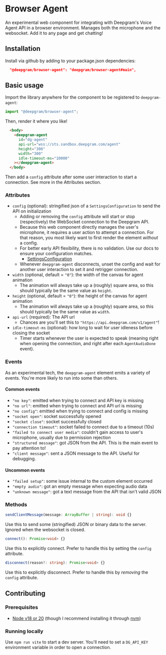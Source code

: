 # Browser Agent

An experimental web component for integrating with Deepgram's Voice Agent API in a browser environment. Manages both the microphone and the websocket. Add it to any page and get chatting!

## Installation

Install via github by adding to your package.json dependencies:

```json
  "@deepgram/browser-agent": "deepgram/browser-agent#main",
```

## Basic usage

Import the library anywhere for the component to be registered to `deepgram-agent`:

```js
import "@deepgram/browser-agent";
```

Then, render it where you like!

```html
  <body>
    <deepgram-agent
      id="dg-agent"
      api-url="wss://sts.sandbox.deepgram.com/agent"
      height="300"
      width="300"
      idle-timeout-ms="10000"
    ></deepgram-agent>
  </body>
```

Then add a `config` attribute after some user interaction to start a connection. See more in the
Attributes section.

### Attributes


- `config` (optional): stringified json of a `SettingsConfiguration` to send the API on initialization
  - Adding or removing the `config` attribute will start or stop (respectively) the WebSocket
    connection to the Deepgram API.
  - Because this web component directly manages the user's microphone, it requires a user action to
    attempt a connection. For that reason, you most likely want to first render the element
    _without_ a config.
  - For better early API flexibility, there is no validation. Use our docs to ensure your
    configuration matches.
    - [SettingsConfiguration](https://developers.deepgram.com/docs/voice-agent-settings-configuration)
  - Whenever `deepgram-agent` disconnects, unset the config and wait for another user interaction to
    set it and retrigger connection.
- `width` (optional, default = `"0"`): the width of the canvas for agent animation
  - The animation will always take up a (roughly) square area, so this should typically be the same
    value as `height`.
- `height` (optional, default = `"0"`): the height of the canvas for agent animation
  - The animation will always take up a (roughly) square area, so this should typically be the same
    value as `width`.
- `api-url` (required): The API url
  - Chances are you'll set this to `"https://api.deepgram.com/v1/agent"`!
- `idle-timeout-ms` (optional): how long to wait for user idleness before closing the socket
  - Timer starts whenever the user is expected to speak (meaning right when opening the connection,
    and right after each `AgentAudioDone` event).

### Events

As an experimental tech, the `deepgram-agent` element emits a variety of events. You're more likely
to run into some than others.

#### Common events

- `"no key"`: emitted when trying to connect and API key is missing
- `"no url"`: emitted when trying to connect and API url is missing
- `"no config"`: emitted when trying to connect and config is missing
- `"socket open"`: socket successfully opened
- `"socket close"`: socket successfully closed
- `"connection timeout"`: socket failed to connect due to a timeout (10s)
- `"failed to connect user media"`: couldn't gain access to user's microphone, usually due to
  permission rejection
- `"structured message"`: got JSON from the API. This is the main event to pay attention to!
- `"client message"`: sent a JSON message to the API. Useful for debugging.

#### Uncommon events

- `"failed setup"`: some issue internal to the custom element occurred
- `"empty audio"`: got an empty message when expecting audio data
- `"unknown message"`: got a text message from the API that isn't valid JSON

### Methods

```ts
sendClientMessage(message: ArrayBuffer | string): void {}
```

Use this to send some (stringified) JSON or binary data to the server. Ignored when the websocket is
closed.

```ts
connect(): Promise<void> {}
```

Use this to explicitly connect. Prefer to handle this by setting the `config` attribute.

```ts
disconnect(reason?: string): Promise<void> {}
```

Use this to explicitly disconnect. Prefer to handle this by _removing_ the `config` attribute.

## Contributing

### Prerequisites

- [Node v18 or 20](https://nodejs.org/en/download/) (though I recommend installing it through
  [nvm](https://github.com/nvm-sh/nvm#installing-and-updating))

### Running locally

Use `npm run vite` to start a dev server. You'll need to set a `DG_API_KEY` environment variable in
order to open a connection.

